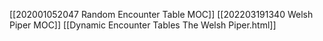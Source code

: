 [[202001052047 Random Encounter Table MOC]]
[[202203191340 Welsh Piper MOC]]
[[Dynamic Encounter Tables The Welsh Piper.html]]